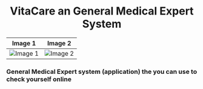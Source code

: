 <h1 align="center">VitaCare an General Medical Expert System</h1>



| Image 1 | Image 2 |
|---------|---------|
| ![Image 1](https://github.com/MarkMagdyShawky/medical_app_new_version/assets/106816564/4dc5fc7a-a5dc-4d71-91ff-6213beea35cc) | ![Image 2](https://github.com/MarkMagdyShawky/medical_app_new_version/assets/106816564/75e9ccdc-5a39-41a2-9936-ab1d5bed9c09) |
 ### General Medical Expert system (application) the you can use to check yourself online
